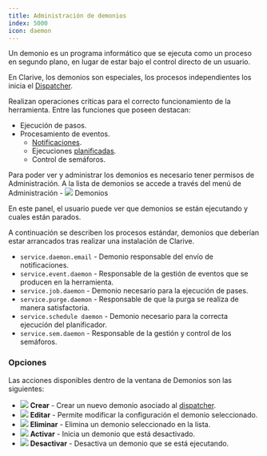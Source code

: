 ```yaml
---
title: Administración de demonios
index: 5000
icon: daemon
---
```

Un demonio es un programa informático que se ejecuta como un proceso en segundo plano, en lugar de estar bajo el control directo de un usuario.

En Clarive, los demonios son especiales, los procesos independientes los inicia el [Dispatcher](admin/dispatcher).

Realizan operaciones críticas para el correcto funcionamiento de la herramienta. Entre las funciones que poseen destacan:


* Ejecución de pasos.
* Procesamiento de eventos.
    - [Notificaciones](admin/notifications).
    - Ejecuciones [planificadas](admin/scheduler).
    - Control de semáforos.

Para poder ver y administrar los demonios es necesario tener permisos de Administración. A la lista de demonios se accede a través del menú de Administración - <img src="/static/images/icons/daemon.svg" /> Demonios

En este panel, el usuario puede ver que demonios se están ejecutando y cuales están parados.

A continuación se describen los procesos estándar, demonios que deberían estar arrancados tras realizar una instalación de Clarive.

- `service.daemon.email` - Demonio responsable del envío de notificaciones.
- `service.event.daemon` - Responsable de la gestión de eventos que se producen en la herramienta.
- `service.job.daemon` - Demonio necesario para la ejecución de pases.
- `service.purge.daemon` - Responsable de que la purga se realiza de manera satisfactoria.
- `service.schedule daemon` - Demonio necesario para la correcta ejecución del planificador.
- `service.sem.daemon` - Responsable de la gestión y control de los semáforos.

### Opciones
Las acciones disponibles dentro de la ventana de Demonios son las siguientes:

- <img src="/static/images/icons/add.svg" /> **Crear** - Crear un nuevo demonio asociado al [dispatcher](admin/dispatcher).
- <img src="/static/images/icons/edit.svg" /> **Editar** - Permite modificar la configuración el demonio seleccionado.
- <img src="/static/images/icons/delete.svg" /> **Eliminar** - Elimina un demonio seleccionado en la lista.
- <img src="/static/images/icons/start.svg" /> **Activar** - Inicia un demonio que está desactivado.
- <img src="/static/images/icons/stop.svg" /> **Desactivar** - Desactiva un demonio que se está ejecutando.
